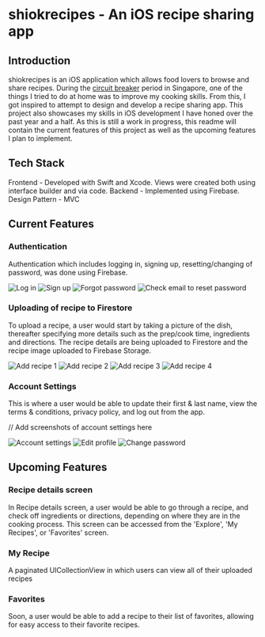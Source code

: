 
# shiokrecipes - An iOS recipe sharing app

## Introduction

shiokrecipes is an iOS application which allows food lovers to browse and share recipes. During the [circuit breaker](https://en.wikipedia.org/wiki/2020_Singapore_circuit_breaker_measures) period in Singapore, one of the things I tried to do at home was to improve my cooking skills. From this, I got inspired to attempt to design and develop a recipe sharing app. This project also showcases my skills in iOS development I have honed over the past year and a half. As this is still a work in progress, this readme will contain the current features of this project as well as the upcoming features I plan to implement.

## Tech Stack

Frontend - Developed with Swift and Xcode. Views were created both using interface builder and via code.
Backend - Implemented using Firebase.
Design Pattern - MVC

## Current Features

### Authentication

Authentication which includes logging in, signing up, resetting/changing of password, was done using Firebase.

![Log in](Screenshots/login.png)
![Sign up](Screenshots/signup.png)
![Forgot password](Screenshots/forgot_password.png)
![Check email to reset password](Screenshots/check_email_to_reset_password)

### Uploading of recipe to Firestore

To upload a recipe, a user would start by taking a picture of the dish, thereafter specifying more details such as the prep/cook time, ingredients and directions. The recipe details are being uploaded to Firestore and the recipe image uploaded to Firebase Storage.

![Add recipe 1](Screenshots/add_recipe_1.png)
![Add recipe 2](Screenshots/add_recipe_2.png)
![Add recipe 3](Screenshots/add_recipe_3.png)
![Add recipe 4](Screenshots/add_recipe_4.png)

### Account Settings

This is where a user would be able to update their first & last name, view the terms & conditions, privacy policy, and log out from the app.

// Add screenshots of account settings here

![Account settings](Screenshots/account_settings.png)
![Edit profile](Screenshots/edit_profile.png)
![Change password](Screenshots/change_password.png)

## Upcoming Features

### Recipe details screen

In Recipe details screen, a user would be able to go through a recipe, and check off ingredients or directions, depending on where they are in the cooking process. This screen can be accessed from the 'Explore', 'My Recipes', or 'Favorites' screen.

### My Recipe

A paginated UICollectionView in which users can view all of their uploaded recipes

### Favorites

Soon, a user would be able to add a recipe to their list of favorites, allowing for easy access to their favorite recipes.
